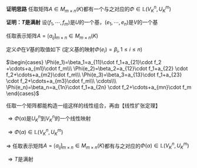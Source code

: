 **证明思路**
任取矩阵$A\in M_{m\times n}(K)$都有一个与之对应的$\Phi\in\mathbb L(V^n_K,U^m_K)$

**证明：$T$是满射**
设$(f_1,\cdots,f_m)$是$U$的一个基，$(e_1,\cdots,e_n)$是$V$的一个基


任取表示矩阵$A=\lgroup a_{ij}\rgroup_{m\times n}\in M_{m\times n}(K)$

定义$\Phi$在$V$基的取值如下
(定义基的映射$\Phi(e_i)=\beta_i,1\le i\le n$)

$\begin{cases}
\Phi(e_1)=\beta_1=a_{11}\cdot f_1+a_{21}\cdot f_2
+\cdots+a_{m1}\cdot f_m\\\ 
\Phi(e_2)=\beta_2=a_{12}\cdot f_1+a_{22}
\cdot f_2+\cdots+a_{m2}\cdot f_m\\\ 
\Phi(e_3)=\beta_3=a_{13}\cdot f_1+a_{23}
\cdot f_2+\cdots+a_{m3}\cdot f_m\\\ 
\cdots\\\ 
\Phi(e_n)=\beta_n=a_{1n}\cdot f_1+a_{2n}
\cdot f_2+\cdots+a_{mn}\cdot f_m
\end{cases}$

任取一个矩阵都能构造一组这样的线性组合，再由【线性扩张定理】

$\Rightarrow\Phi(\alpha)$是$U^n_K$到$V^n_K$的一个线性映射

$\Rightarrow\Phi(\alpha)\in\mathbb L(V^n_K,U^m_K)$

$\Rightarrow$ 任取表示矩阵$A=\lgroup a_{ij}\rgroup_{m\times n}\in M_{m\times n}(K)$都有与之对应的$\Phi(\alpha)\in\mathbb L(V^n_K,U^m_K)$

$\Rightarrow T$是满射